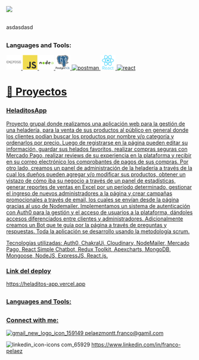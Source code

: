 <img src="https://user-images.githubusercontent.com/107089825/200742531-b5fb4f12-f716-4dcd-a30d-91813989fc47.jpg"/>

## 

asdasdasd





## 
<h3 align="left">Languages and Tools:</h3>

<a href="https://expressjs.com" target="_blank" rel="noreferrer"> <img src="https://raw.githubusercontent.com/devicons/devicon/master/icons/express/express-original-wordmark.svg" alt="express" width="40" height="40"/> </a> <a href="https://developer.mozilla.org/en-US/docs/Web/JavaScript" target="_blank" rel="noreferrer"> <img src="https://raw.githubusercontent.com/devicons/devicon/master/icons/javascript/javascript-original.svg" alt="javascript" width="40" height="40"/> </a>  <a href="https://nodejs.org" target="_blank" rel="noreferrer"> <img src="https://raw.githubusercontent.com/devicons/devicon/master/icons/nodejs/nodejs-original-wordmark.svg" alt="nodejs" width="40" height="40"/> </a> <a href="https://www.postgresql.org" target="_blank" rel="noreferrer"> <img src="https://raw.githubusercontent.com/devicons/devicon/master/icons/postgresql/postgresql-original-wordmark.svg" alt="postgresql" width="40" height="40"/> </a> <a href="https://postman.com" target="_blank" rel="noreferrer"> <img src="https://www.vectorlogo.zone/logos/getpostman/getpostman-icon.svg" alt="postman" width="40" height="40"/> </a> <a href="https://reactjs.org/" target="_blank" rel="noreferrer"> <img src="https://raw.githubusercontent.com/devicons/devicon/master/icons/react/react-original-wordmark.svg" alt="react" width="40" height="40"/> </a>
<a href="https://es.redux.js.org/" target="_blank" rel="noreferrer"> <img src="https://user-images.githubusercontent.com/107089825/200740048-a5646f96-22ae-456b-84de-d8ac49e15fb4.png" alt="react" width="40" height="40"/></p>

## 

# 🚀 Proyectos

<h3 align="left">HeladitosApp</h3>
Proyecto grupal donde realizamos una aplicación web para la gestión de una heladería, para la venta de sus productos al público en general donde los clientes podían buscar los productos por nombre y/o categoría y ordenarlos por precio. Luego de registrarse en la página pueden editar su información, guardar sus helados favoritos, realizar compras seguras con Mercado Pago, realizar reviews de su experiencia en la plataforma y recibir en su correo electrónico los comprobantes de pagos de sus compras. 
Por otro lado, creamos un panel de administración de la heladería a través de la cual los dueños pueden agregar y/o modificar sus productos, obtener un vistazo de cómo iba su negocio a través de un panel de estadísticas, generar reportes de ventas en Excel por un período determinado, gestionar el ingreso de nuevos administradores a la página y crear campañas promocionales a través de email, los cuales se envían desde la página gracias al uso de Nodemailer. 
Implementamos un sistema de autenticación con Auth0 para la gestión y el acceso de usuarios a la plataforma, dándoles accesos diferenciados entre clientes y administradores.
Adicionalmente creamos un Bot que te guía por la página a través de preguntas y respuestas.
Toda la aplicación se desarrollo usando la metodología scrum.

Tecnologías utilizadas:
Auth0, ChakraUi, Cloudinary, NodeMailer, Mercado Pago, React Simple Chatbot, Redux Toolkit, Apexcharts, MongoDB, Mongoose, NodeJS, ExpressJS, React.js.

<h3 align="left">Link del deploy</h3>
https://heladitos-app.vercel.app


## 
<h3 align="left">Languages and Tools:</h3>


## 
<h3 align="left">Connect with me:</h3>

![gmail_new_logo_icon_159149](https://user-images.githubusercontent.com/81165701/192690305-960782a0-8542-44f0-a437-a1ce7efd8105.png) pelaezmontt.franco@gamil.com

![linkedin_icon-icons com_65929](https://user-images.githubusercontent.com/81165701/192690375-47fe2b98-e23c-4bdd-83ad-1cc0b923db99.png) https://www.linkedin.com/in/franco-pelaez

